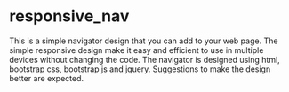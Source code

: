 responsive_nav
==============

This is a simple navigator design that you can add to your web page. 
The simple responsive design make it easy and efficient to use in multiple devices without changing the code.
The navigator is designed using html, bootstrap css, bootstrap js and jquery.
Suggestions to make the design better are expected.
